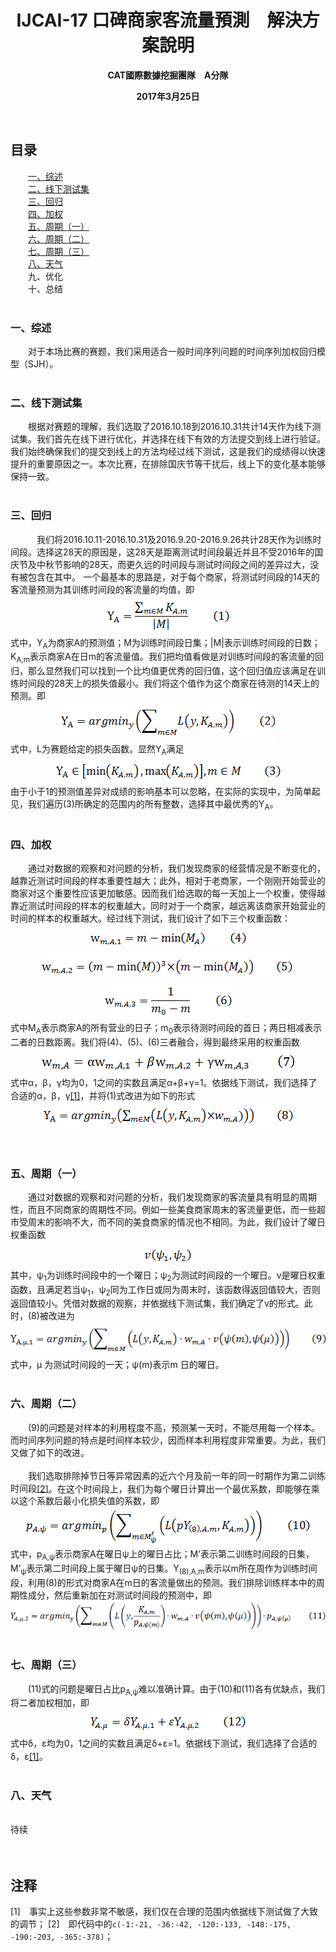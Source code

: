 <h1 align="center">IJCAI-17 口碑商家客流量預測&emsp;解決方案說明</h1>
<p align="center"><b>CAT國際數據挖掘團隊&emsp;A分隊</b></p>
<p align="center"><b>2017年3月25日</b></p>
<br />
<h2>目录</h2>
&emsp;&emsp;<a href="#A1">一、综述</a><br />
&emsp;&emsp;<a href="#A2">二、线下测试集</a><br />
&emsp;&emsp;<a href="#A3">三、回归</a><br />
&emsp;&emsp;<a href="#A4">四、加权</a><br />
&emsp;&emsp;<a href="#A5">五、周期（一）</a><br />
&emsp;&emsp;<a href="#A6">六、周期（二）</a><br />
&emsp;&emsp;<a href="#A7">七、周期（三）</a><br />
&emsp;&emsp;<a href="#A8">八、天气</a><br />
&emsp;&emsp;九、优化<br />
&emsp;&emsp;十、总结<br />
<a name="A1" />
<br />
<h3>一、综述</h3>
&emsp;&emsp;对于本场比赛的赛题，我们采用适合一般时间序列问题的时间序列加权回归模型（SJH）。<br />
<a name="A2" />
<br />
<h3>二、线下测试集</h3>
&emsp;&emsp;根据对赛题的理解，我们选取了2016.10.18到2016.10.31共计14天作为线下测试集。我们首先在线下进行优化，并选择在线下有效的方法提交到线上进行验证。我们始终确保我们的提交到线上的方法均经过线下测试，这是我们的成绩得以快速提升的重要原因之一。本次比赛，在排除国庆节等干扰后，线上下的变化基本能够保持一致。<br />
<a name="A3" />
<br />
<h3>三、回归<br /></h3>
&emsp;&emsp;　我们将2016.10.11-2016.10.31及2016.9.20-2016.9.26共计28天作为训练时间段。选择这28天的原因是，这28天是距离测试时间段最近并且不受2016年的国庆节及中秋节影响的28天，而更久远的时间段与测试时间段之间的差异过大，没有被包含在其中。
一个最基本的思路是，对于每个商家，将测试时间段的14天的客流量预测为其训练时间段的客流量的均值，即
<div align="center"><img src="PNG/1.PNG" /></div>
式中，Y<sub>A</sub>为商家A的预测值；M为训练时间段日集；|M|表示训练时间段的日数；K<sub>A,m</sub>表示商家A在日m的客流量值。我们把均值看做是对训练时间段的客流量的回归，那么显然我们可以找到一个比均值更优秀的回归值，这个回归值应该满足在训练时间段的28天上的损失值最小。我们将这个值作为这个商家在待测的14天上的预测。即
<div align="center"><img src="PNG/2.PNG" /></div>
式中，L为赛题给定的损失函数。显然Y<sub>A</sub>满足
<div align="center"><img src="PNG/3.PNG" /></div>
由于小于1的预测值差异对成绩的影响基本可以忽略，在实际的实现中，为简单起见，我们遍历(3)所确定的范围内的所有整数，选择其中最优秀的Y<sub>A</sub>。<br />
<a name="A4" />
<br />
<h3>四、加权<br /></h3>
&emsp;&emsp;通过对数据的观察和对问题的分析，我们发现商家的经营情况是不断变化的，越靠近测试时间段的样本重要性越大；此外，相对于老商家，一个刚刚开始营业的商家对这个重要性应该更加敏感。因而我们给选取的每一天加上一个权重，使得越靠近测试时间段的样本的权重越大，同时对于一个商家，越远离该商家开始营业的时间的样本的权重越大。经过线下测试，我们设计了如下三个权重函数：
<div align="center"><img src="PNG/4.PNG" /></div>
<div align="center"><img src="PNG/5.PNG" /></div>
<div align="center"><img src="PNG/6.PNG" /></div>
式中M<sub>A</sub>表示商家A的所有营业的日子；m<sub>0</sub>表示待测时间段的首日；两日相减表示二者的日数距离。我们将(4)、(5)、(6)三者融合，得到最终采用的权重函数
<div align="center"><img src="PNG/7.PNG" /></div>
式中α，β，γ均为0，1之间的实数且满足α+β+γ=1。依据线下测试，我们选择了合适的α，β，γ<sup><a href="#B1">[1]</a></sup>，并将(1)式改进为如下的形式
<div align="center"><img src="PNG/8.PNG" /></div><br />
<a name="A5" />
<br />
<h3>五、周期（一）<br /></h3>
&emsp;&emsp;通过对数据的观察和对问题的分析，我们发现商家的客流量具有明显的周期性，而且不同商家的周期性不同。例如一些美食商家周末的客流量更低，而一些超市受周末的影响不大，而不同的美食商家的情况也不相同。为此，我们设计了曜日权重函数
<div align="center"><img src="PNG/9.PNG" /></div>
其中，ψ<sub>1</sub>为训练时间段中的一个曜日；ψ<sub>2</sub>为测试时间段的一个曜日。v是曜日权重函数，且满足若当ψ<sub>1</sub>，ψ<sub>2</sub>同为工作日或同为周末时，该函数得返回值较大，否则返回值较小。凭借对数据的观察，并依据线下测试集，我们确定了v的形式。此时，(8)被改进为
<div align="center"><img src="PNG/10.PNG" /></div>
式中，μ 为测试时间段的一天；ψ(m)表示m 日的曜日。<br />
<a name="A6" />
<br />
<h3>六、周期（二）<br /></h3>
&emsp;&emsp;(9)的问题是对样本的利用程度不高，预测某一天时，不能尽用每一个样本。而时间序列问题的特点是时间样本较少，因而样本利用程度非常重要。为此，我们又做了如下的改进。<br />
<br />
&emsp;&emsp;我们选取排除掉节日等异常因素的近六个月及前一年的同一时期作为第二训练时间段<sup><a href="#B2">[2]</a></sup>。在这个时间段上，我们为每个曜日计算出一个最优系数，即能够在乘以这个系数后最小化损失值的系数，即
<div align="center"><img src="PNG/11.PNG" /></div>
式中，p<sub>A,ψ</sub>表示商家A在曜日ψ上的曜日占比；M’表示第二训练时间段的日集，M’<sub>ψ</sub>表示第二时间段上属于曜日ψ的日集。Y<sub>(8),A,m</sub>表示以m所在周作为训练时间段，利用(8)的形式对商家A在m日的客流量做出的预测。我们排除训练样本中的周期性成分，然后重新加在对测试时间段的预测中，即
<div align="center"><img src="PNG/12.PNG" /></div>
<a name="A7" />
<br />
<h3>七、周期（三）<br /></h3>
&emsp;&emsp;(11)式的问题是曜日占比p<sub>A,ψ</sub>难以准确计算。由于(10)和(11)各有优缺点，我们将二者加权相加，即
<div align="center"><img src="PNG/13.PNG" /></div>
式中δ，ε均为0，1之间的实数且满足δ+ε=1。依据线下测试，我们选择了合适的δ，ε<sup><a href="#B1">[1]</a></sup>。<br />
<a name="A8" />
<br />
<h3>八、天气<br /></h3>
<br />
待续
<br />
<br />
<br />
<h2>注释</h2>
<a name="B1" />
[1]&emsp;事实上这些参数非常不敏感，我们仅在合理的范围内依据线下测试做了大致的调节；
<a name="B2" />
[2]&emsp;即代码中的<code>c(-1:-21, -36:-42, -120:-133, -148:-175, -190:-203, -365:-378)</code>；
<br />
<br />
<br />
<br />
<br />
<br />
<br />
<br />
<br />
<br />
<br />
<br />
<br />
<br />
<br />
<br />
<br />
<br />
<br />
<br />
<br />
<br />